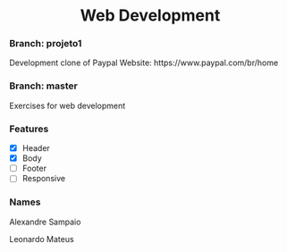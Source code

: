 <h1 align="center">Web Development</h1>

### Branch: projeto1
<p>Development clone of Paypal Website: https://www.paypal.com/br/home</p>

### Branch: master
<p>Exercises for web development</p>

### Features
- [x] Header
- [x] Body
- [ ] Footer
- [ ] Responsive 

### Names
<p>Alexandre Sampaio</p>
<p>Leonardo Mateus</p>
